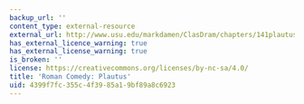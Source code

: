 ```yaml
---
backup_url: ''
content_type: external-resource
external_url: http://www.usu.edu/markdamen/ClasDram/chapters/141plautus.htm
has_external_licence_warning: true
has_external_license_warning: true
is_broken: ''
license: https://creativecommons.org/licenses/by-nc-sa/4.0/
title: 'Roman Comedy: Plautus'
uid: 4399f7fc-355c-4f39-85a1-9bf89a8c6923
---
```

